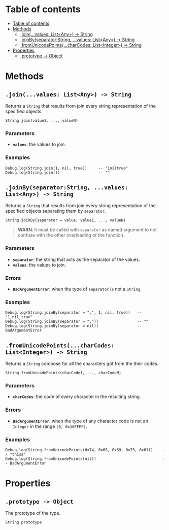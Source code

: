 
# Table of contents

- [Table of contents](#table-of-contents)
- [Methods](#methods)
  - [.join(...values: List&lt;Any&gt;) -&gt; String](#joinvalues-listltanygt--gt-string)
  - [.joinBy(separator:String, ...values: List&lt;Any&gt;) -&gt; String](#joinbyseparatorstring-values-listltanygt--gt-string)
  - [.fromUnicodePoints(...charCodes: List&lt;Integer&gt;) -&gt; String](#fromunicodepointscharcodes-listltintegergt--gt-string)
- [Properties](#properties)
  - [.prototype -&gt; Object](#prototype--gt-object)

# Methods

## `.join(...values: List<Any>) -> String`

Returns a `String` that results from join every string representation of the specified objects.

```lxm
String.join(value1, ..., valueN)
```

### Parameters

- **`values`**: the values to join.

### Examples

```lxm
Debug.log(String.join(1, nil, true))     -- "1niltrue"
Debug.log(String.join())                 -- ""
```

## `.joinBy(separator:String, ...values: List<Any>) -> String`

Returns a `String` that results from join every string representation of the specified objects separating them by `separator`.

```lxm
String.joinBy(separator = value, value1, ..., valueN)
```

> **WARN**: it must be called with `separator` as named argument to not confuse with the other overloading of the function.

### Parameters

- **`separator`**: the string that acts as the separator of the values.
- **`values`**: the values to join.

### Errors

- **`BadArgumentError`**: when the type of `separator` is not a `String`.

### Examples

```lxm
Debug.log(String.joinBy(separator = ",", 1, nil, true))   -- "1,nil,true"
Debug.log(String.joinBy(separator = ","))                 -- ""
Debug.log(String.joinBy(separator = nil))                 -- BadArgumentError
```

## `.fromUnicodePoints(...charCodes: List<Integer>) -> String`

Returns a `String` compose for all the characters got from the their codes.

```lxm
String.fromUnicodePoints(charCode1, ..., charCodeN)
```

### Parameters

- **`charCodes`**: the code of every character in the resulting string.

### Errors

- **`BadArgumentError`**: when the type of any character code is not an `Integer` in the range `[0, 0x10FFFF]`.

### Examples

```lxm
Debug.log(String.fromUnicodePoints(0x74, 0x68, 0x69, 0x73, 0x61))    -- "thisa"
Debug.log(String.fromUnicodePoints(nil))                             -- BadArgumentError
```

# Properties

## `.prototype -> Object`

The prototype of the type.

```lxm
String.prototype
```
